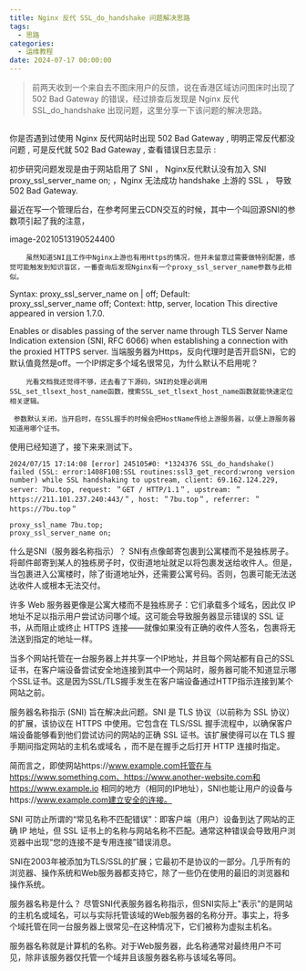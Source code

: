 ```yaml
---
title: Nginx 反代 SSL_do_handshake 问题解决思路
tags:
  - 思路
categories:
  - 运维教程
date: 2024-07-17 00:00:00
---
```


> 前两天收到一个来自去不图床用户的反馈，说在香港区域访问图床时出现了 502 Bad Gateway 的错误，经过排查后发现是 Nginx 反代 SSL_do_handshake 出现问题，这里分享一下该问题的解决思路。

<!-- more -->

## 

你是否遇到过使用 Nginx 反代网站时出现 502 Bad Gateway , 明明正常反代都没问题 , 可是反代就 502 Bad Gateway , 查看错误日志显示 :

初步研究问题发现是由于网站启用了 SNI ， Nginx反代默认没有加入 SNI proxy_ssl_server_name on; ，Nginx 无法成功 handshake 上游的 SSL ， 导致 502 Bad Gateway.


最近在写一个管理后台，在参考阿里云CDN交互的时候，其中一个叫回源SNI的参数项引起了我的注意，

image-20210513190524400

        虽然知道SNI且工作中Nginx上游也有用Https的情况，但并未留意过需要做特别配置，感觉可能触发到知识盲区，一番查询后发现Nginx有一个proxy_ssl_server_name参数与此相似。

Syntax:	proxy_ssl_server_name on | off;
Default:	
proxy_ssl_server_name off;
Context:	http, server, location
This directive appeared in version 1.7.0.
 
Enables or disables passing of the server name through TLS Server Name Indication extension (SNI, RFC 6066) when establishing a connection with the proxied HTTPS server.
        当端服务器为Https，反向代理时是否开启SNI，它的默认值竟然是off。一个IP绑定多个域名很常见，为什么默认不启用呢？

        光看文档我还觉得不够，还去看了下源码，SNI的处理必调用SSL_set_tlsext_host_name函数，搜索SSL_set_tlsext_host_name函数就能快速定位相关逻辑。

     参数默认关闭，当开启时，在SSL握手的时候会把HostName传给上游服务器，以便上游服务器知道用哪个证书。

使用已经知道了，接下来来测试下。


```
2024/07/15 17:14:08 [error] 245105#0: *1324376 SSL_do_handshake() failed (SSL: error:1408F10B:SSL routines:ssl3_get_record:wrong version number) while SSL handshaking to upstream, client: 69.162.124.229, server: 7bu.top, request: ＂GET / HTTP/1.1＂, upstream: ＂https://211.101.237.240:443/＂, host: ＂7bu.top＂, referrer: ＂https://7bu.top＂
```

```
proxy_ssl_name 7bu.top;
proxy_ssl_server_name on;
```

什么是SNI（服务器名称指示）？
SNI有点像邮寄包裹到公寓楼而不是独栋房子。将邮件邮寄到某人的独栋房子时，仅街道地址就足以将包裹发送给收件人。但是，当包裹进入公寓楼时，除了街道地址外，还需要公寓号码。否则，包裹可能无法送达收件人或根本无法交付。

许多 Web 服务器更像是公寓大楼而不是独栋房子：它们承载多个域名，因此仅 IP 地址不足以指示用户尝试访问哪个域。这可能会导致服务器显示错误的 SSL 证书，从而阻止或终止 HTTPS 连接——就像如果没有正确的收件人签名，包裹将无法送到指定的地址一样。

当多个网站托管在一台服务器上并共享一个IP地址，并且每个网站都有自己的SSL证书，在客户端设备尝试安全地连接到其中一个网站时，服务器可能不知道显示哪个SSL证书。这是因为SSL/TLS握手发生在客户端设备通过HTTP指示连接到某个网站之前。

服务器名称指示 (SNI) 旨在解决此问题。SNI 是 TLS 协议（以前称为 SSL 协议）的扩展，该协议在 HTTPS 中使用。它包含在 TLS/SSL 握手流程中，以确保客户端设备能够看到他们尝试访问的网站的正确 SSL 证书。该扩展使得可以在 TLS 握手期间指定网站的主机名或域名 ，而不是在握手之后打开 HTTP 连接时指定。

简而言之，即使网站https://www.example.com托管在与https://www.something.com、https://www.another-website.com和https://www.example.io 相同的地方（相同的IP地址），SNI也能让用户的设备与https://www.example.com建立安全的连接。

SNI 可防止所谓的“常见名称不匹配错误”：即客户端（用户）设备到达了网站的正确 IP 地址，但 SSL 证书上的名称与网站名称不匹配。通常这种错误会导致用户浏览器中出现“您的连接不是专用连接”错误消息。

SNI在2003年被添加为TLS/SSL的扩展；它最初不是协议的一部分。几乎所有的浏览器、操作系统和Web服务器都支持它，除了一些仍在使用的最旧的浏览器和操作系统。

服务器名称是什么？
尽管SNI代表服务器名称指示，但SNI实际上"表示"的是网站的主机名或域名，可以与实际托管该域的Web服务器的名称分开。事实上，将多个域托管在同一台服务器上很常见–在这种情况下，它们被称为虚拟主机名。

服务器名称就是计算机的名称。对于Web服务器，此名称通常对最终用户不可见，除非该服务器仅托管一个域并且该服务器名称与该域名等同。